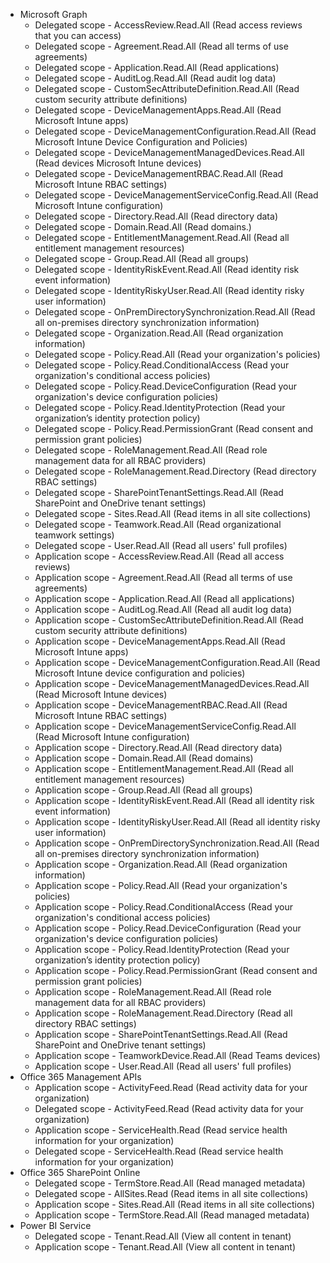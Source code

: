 - Microsoft Graph
  - Delegated scope - AccessReview.Read.All (Read access reviews that you can access)
  - Delegated scope - Agreement.Read.All (Read all terms of use agreements)
  - Delegated scope - Application.Read.All (Read applications)
  - Delegated scope - AuditLog.Read.All (Read audit log data)
  - Delegated scope - CustomSecAttributeDefinition.Read.All (Read custom security attribute definitions)
  - Delegated scope - DeviceManagementApps.Read.All (Read Microsoft Intune apps)
  - Delegated scope - DeviceManagementConfiguration.Read.All (Read Microsoft Intune Device Configuration and Policies)
  - Delegated scope - DeviceManagementManagedDevices.Read.All (Read devices Microsoft Intune devices)
  - Delegated scope - DeviceManagementRBAC.Read.All (Read Microsoft Intune RBAC settings)
  - Delegated scope - DeviceManagementServiceConfig.Read.All (Read Microsoft Intune configuration)
  - Delegated scope - Directory.Read.All (Read directory data)
  - Delegated scope - Domain.Read.All (Read domains.)
  - Delegated scope - EntitlementManagement.Read.All (Read all entitlement management resources)
  - Delegated scope - Group.Read.All (Read all groups)
  - Delegated scope - IdentityRiskEvent.Read.All (Read identity risk event information)
  - Delegated scope - IdentityRiskyUser.Read.All (Read identity risky user information)
  - Delegated scope - OnPremDirectorySynchronization.Read.All (Read all on-premises directory synchronization information)
  - Delegated scope - Organization.Read.All (Read organization information)
  - Delegated scope - Policy.Read.All (Read your organization's policies)
  - Delegated scope - Policy.Read.ConditionalAccess (Read your organization's conditional access policies)
  - Delegated scope - Policy.Read.DeviceConfiguration (Read your organization's device configuration policies)
  - Delegated scope - Policy.Read.IdentityProtection (Read your organization’s identity protection policy)
  - Delegated scope - Policy.Read.PermissionGrant (Read consent and permission grant policies)
  - Delegated scope - RoleManagement.Read.All (Read role management data for all RBAC providers)
  - Delegated scope - RoleManagement.Read.Directory (Read directory RBAC settings)
  - Delegated scope - SharePointTenantSettings.Read.All (Read SharePoint and OneDrive tenant settings)
  - Delegated scope - Sites.Read.All (Read items in all site collections)
  - Delegated scope - Teamwork.Read.All (Read organizational teamwork settings)
  - Delegated scope - User.Read.All (Read all users' full profiles)
  - Application scope - AccessReview.Read.All (Read all access reviews)
  - Application scope - Agreement.Read.All (Read all terms of use agreements)
  - Application scope - Application.Read.All (Read all applications)
  - Application scope - AuditLog.Read.All (Read all audit log data)
  - Application scope - CustomSecAttributeDefinition.Read.All (Read custom security attribute definitions)
  - Application scope - DeviceManagementApps.Read.All (Read Microsoft Intune apps)
  - Application scope - DeviceManagementConfiguration.Read.All (Read Microsoft Intune device configuration and policies)
  - Application scope - DeviceManagementManagedDevices.Read.All (Read Microsoft Intune devices)
  - Application scope - DeviceManagementRBAC.Read.All (Read Microsoft Intune RBAC settings)
  - Application scope - DeviceManagementServiceConfig.Read.All (Read Microsoft Intune configuration)
  - Application scope - Directory.Read.All (Read directory data)
  - Application scope - Domain.Read.All (Read domains)
  - Application scope - EntitlementManagement.Read.All (Read all entitlement management resources)
  - Application scope - Group.Read.All (Read all groups)
  - Application scope - IdentityRiskEvent.Read.All (Read all identity risk event information)
  - Application scope - IdentityRiskyUser.Read.All (Read all identity risky user information)
  - Application scope - OnPremDirectorySynchronization.Read.All (Read all on-premises directory synchronization information)
  - Application scope - Organization.Read.All (Read organization information)
  - Application scope - Policy.Read.All (Read your organization's policies)
  - Application scope - Policy.Read.ConditionalAccess (Read your organization's conditional access policies)
  - Application scope - Policy.Read.DeviceConfiguration (Read your organization's device configuration policies)
  - Application scope - Policy.Read.IdentityProtection (Read your organization’s identity protection policy)
  - Application scope - Policy.Read.PermissionGrant (Read consent and permission grant policies)
  - Application scope - RoleManagement.Read.All (Read role management data for all RBAC providers)
  - Application scope - RoleManagement.Read.Directory (Read all directory RBAC settings)
  - Application scope - SharePointTenantSettings.Read.All (Read SharePoint and OneDrive tenant settings)
  - Application scope - TeamworkDevice.Read.All (Read Teams devices)
  - Application scope - User.Read.All (Read all users' full profiles)
- Office 365 Management APIs
  - Application scope - ActivityFeed.Read (Read activity data for your organization)
  - Delegated scope - ActivityFeed.Read (Read activity data for your organization)
  - Application scope - ServiceHealth.Read (Read service health information for your organization)
  - Delegated scope - ServiceHealth.Read (Read service health information for your organization)
- Office 365 SharePoint Online
  - Delegated scope - TermStore.Read.All (Read managed metadata)
  - Delegated scope - AllSites.Read (Read items in all site collections)
  - Application scope - Sites.Read.All (Read items in all site collections)
  - Application scope - TermStore.Read.All (Read managed metadata)
- Power BI Service
  - Delegated scope - Tenant.Read.All (View all content in tenant)
  - Application scope - Tenant.Read.All (View all content in tenant)

